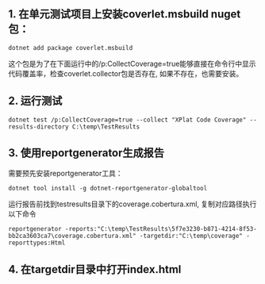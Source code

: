 ## 1. 在单元测试项目上安装coverlet.msbuild nuget包：
    dotnet add package coverlet.msbuild
这个包是为了在下面运行中的/p:CollectCoverage=true能够直接在命令行中显示代码覆盖率，检查coverlet.collector包是否存在, 如果不存在，也需要安装。

## 2. 运行测试
    dotnet test /p:CollectCoverage=true --collect "XPlat Code Coverage" --results-directory C:\temp\TestResults

## 3. 使用reportgenerator生成报告
需要预先安装reportgenerator工具：

    dotnet tool install -g dotnet-reportgenerator-globaltool

运行报告前找到testresults目录下的coverage.cobertura.xml, 复制对应路径执行以下命令

    reportgenerator -reports:"C:\temp\TestResults\5f7e3230-b871-4214-8f53-bb2ca3603ca7\coverage.cobertura.xml" -targetdir:"C:\temp\coverage" -reporttypes:Html

## 4. 在targetdir目录中打开index.html
